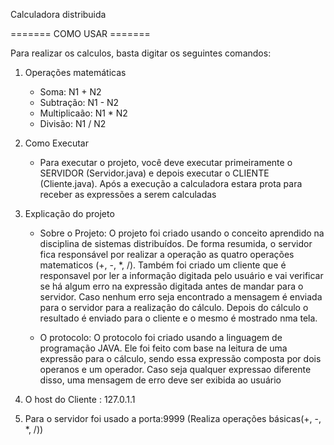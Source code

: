 Calculadora distribuida

======= COMO USAR =======

Para realizar os calculos, basta digitar os seguintes comandos:

1. Operações matemáticas
    - Soma: N1 + N2
    - Subtração: N1 - N2
    - Multiplicaão: N1 * N2
    - Divisão: N1 / N2


2. Como Executar
    - Para executar o projeto, você deve executar primeiramente o SERVIDOR (Servidor.java) e depois executar o CLIENTE (Cliente.java). Após a execução a calculadora estara prota para receber as expressões a serem calculadas
  

3. Explicação do projeto
    - Sobre o Projeto: 
    O projeto foi criado usando o conceito aprendido na disciplina de sistemas distribuídos. De forma resumida, o servidor fica responsável por realizar a operação as    quatro operações matematicos (+, -, *, /). Também foi criado um cliente que é responsavel por ler a informação digitada pelo usuário e vai verificar se há algum erro     na expressão digitada antes de mandar para o servidor. Caso nenhum erro seja encontrado a mensagem é enviada para o servidor para a realização do cálculo. Depois do     cálculo o resultado é enviado para o cliente e o mesmo é mostrado nma tela. 
    
    - O protocolo:
    O protocolo foi criado usando a linguagem de programação JAVA. Ele foi feito com base na leitura de uma expressão para o cálculo, sendo essa expressão composta por dois operanos e um operador. Caso seja qualquer expressao diferente disso, uma mensagem de erro deve ser exibida ao usuário
    
4. O host do Cliente : 127.0.1.1

5. Para o servidor foi usado a porta:9999 (Realiza operações básicas(+, -, *, /))
